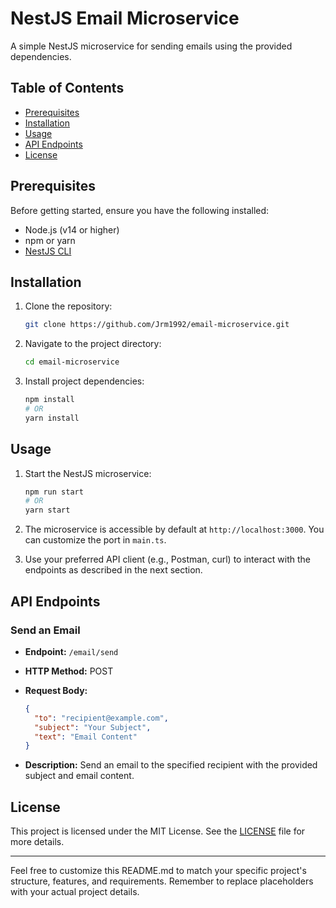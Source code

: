 # NestJS Email Microservice

A simple NestJS microservice for sending emails using the provided dependencies.

## Table of Contents

- [Prerequisites](#prerequisites)
- [Installation](#installation)
- [Usage](#usage)
- [API Endpoints](#api-endpoints)
- [License](#license)

## Prerequisites

Before getting started, ensure you have the following installed:

- Node.js (v14 or higher)
- npm or yarn
- [NestJS CLI](https://docs.nestjs.com/cli/overview)

## Installation

1. Clone the repository:

   ```bash
   git clone https://github.com/Jrm1992/email-microservice.git
   ```

2. Navigate to the project directory:

   ```bash
   cd email-microservice
   ```

3. Install project dependencies:

   ```bash
   npm install
   # OR
   yarn install
   ```

## Usage

1. Start the NestJS microservice:

   ```bash
   npm run start
   # OR
   yarn start
   ```

2. The microservice is accessible by default at `http://localhost:3000`. You can customize the port in `main.ts`.

3. Use your preferred API client (e.g., Postman, curl) to interact with the endpoints as described in the next section.

## API Endpoints

### Send an Email

- **Endpoint:** `/email/send`
- **HTTP Method:** POST
- **Request Body:**
  ```json
  {
    "to": "recipient@example.com",
    "subject": "Your Subject",
    "text": "Email Content"
  }
  ```

- **Description:** Send an email to the specified recipient with the provided subject and email content.


## License

This project is licensed under the MIT License. See the [LICENSE](LICENSE) file for more details.

---

Feel free to customize this README.md to match your specific project's structure, features, and requirements. Remember to replace placeholders with your actual project details.

